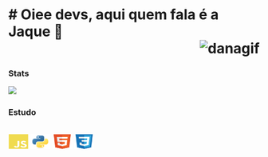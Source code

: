 <H1>
# Oiee devs, aqui quem fala é a Jaque 🌙
</1>

<br>
<img align="right" height="180" alt="danagif" src="https://i.pinimg.com/564x/65/a5/62/65a5629b7607c1924fab8315c52fc776.jpg">
</br>

### Stats
  
  <div>    
    <a href="https://github.com/jaqueesouza">
    <img height="150em" src="https://github-readme-stats.vercel.app/api?username=jaqueesouza&theme=dark&show_icons=true&count_private=true&icon_color=682632&title_color=bea79d"/>
    </a>
  </div>
  
### Estudo

<div style="display: inline_block"><br>
  <img align="center" alt="Dana-Js" height="30" width="40" src="https://raw.githubusercontent.com/devicons/devicon/master/icons/javascript/javascript-plain.svg">
  <img align="center" alt="Dana-Python" height="30" width="40" src="https://raw.githubusercontent.com/devicons/devicon/master/icons/python/python-original.svg">
  <img align="center" alt="Rafa-HTML" height="30" width="40" src="https://raw.githubusercontent.com/devicons/devicon/master/icons/html5/html5-original.svg">
  <img align="center" alt="Rafa-CSS" height="30" width="40" src="https://raw.githubusercontent.com/devicons/devicon/master/icons/css3/css3-original.svg">
</div>

<div>
